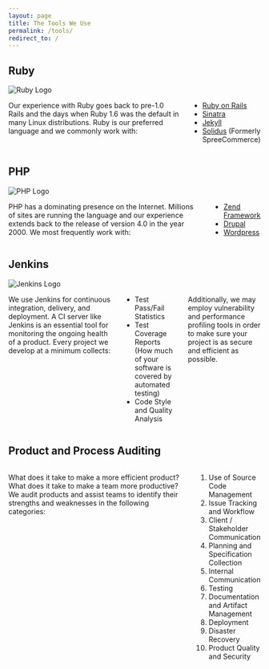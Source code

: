```yaml
---
layout: page
title: The Tools We Use
permalink: /tools/
redirect_to: /
---
```


Ruby
----

<div class="row">
  <div class="three columns text-center">
    <img alt="Ruby Logo" class="u-max-full-width" src="/images/ruby.png">
  </div>
  <div class="nine columns">
    <p>
      Our experience with Ruby goes back to pre-1.0 Rails and the days when Ruby
      1.6 was the default in many Linux distributions. Ruby is our preferred
      language and we commonly work with:
    </p>
    <ul>
      <li><a href="http://rubyonrails.org" target="_blank">Ruby on Rails</a></li>
      <li><a href="http://www.sinatrarb.com" target="_blank">Sinatra</a></li>
      <li><a href="http://jekyllrb.com" target="_blank">Jekyll</a></li>
      <li><a href="http://solidus.io" target="_blank">Solidus</a> (Formerly SpreeCommerce)</li>
    </ul>
  </div>
</div>

PHP
---

<div class="row">
  <div class="three columns text-center">
    <img alt="PHP Logo" class="u-max-full-width" src="/images/php.png">
  </div>
  <div class="nine columns">
    <p>
      PHP has a dominating presence on the Internet. Millions of sites are
      running the language and our experience extends back to the release of
      version 4.0 in the year 2000. We most frequently work with:
    </p>
    <ul>
      <li><a href="http://framework.zend.com" target="_blank">Zend Framework</a></li>
      <li><a href="https://www.drupal.org" target="_blank">Drupal</a></li>
      <li><a href="https://wordpress.org" target="_blank">Wordpress</a></li>
    </ul>
  </div>
</div>

Jenkins
-------

<div class="row">
  <div class="three columns text-center">
    <img alt="Jenkins Logo" class="u-max-full-width" src="/images/jenkins.png">
  </div>
  <div class="nine columns">
    <p>
      We use Jenkins for continuous integration, delivery, and deployment.
      A CI server like Jenkins is an essential tool for monitoring the ongoing
      health of a product. Every project we develop at a minimum collects:
    </p>
    <ul>
      <li>Test Pass/Fail Statistics</li>
      <li>Test Coverage Reports (How much of your software is covered by automated testing)</li>
      <li>Code Style and Quality Analysis</li>
    </ul>
    <p>
      Additionally, we may employ vulnerability and performance profiling tools
      in order to make sure your project is as secure and efficient as possible.
    </p>
  </div>
</div>

Product and Process Auditing
----------------------------

<div class="row">
  <div class="twelve columns">
    <p>
      What does it take to make a more efficient product? What does it take to
      make a team more productive? We audit products and assist teams to
      identify their strengths and weaknesses in the following categories:
    </p>
    <ol>
      <li>Use of Source Code Management</li>
      <li>Issue Tracking and Workflow</li>
      <li>Client / Stakeholder Communication</li>
      <li>Planning and Specification Collection</li>
      <li>Internal Communication</li>
      <li>Testing</li>
      <li>Documentation and Artifact Management</li>
      <li>Deployment</li>
      <li>Disaster Recovery</li>
      <li>Product Quality and Security</li>
    </ol>
  </div>
</div>
